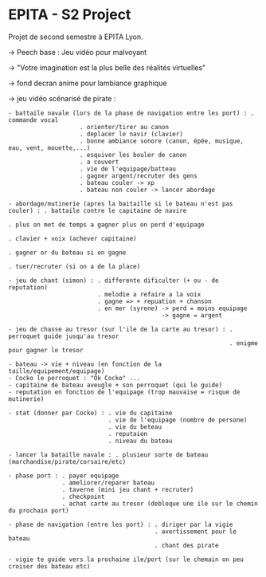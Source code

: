 # EPITA - S2 Project
Projet de second semestre à EPITA Lyon.


-> Peech base : Jeu vidéo pour malvoyant

-> "Votre imagination est la plus belle des réalités virtuelles"

-> fond decran anime pour lambiance graphique

-> jeu vidéo scénarisé de pirate :

    - battaile navale (lors de la phase de navigation entre les port) : . commande vocal
                        . orienter/tirer au canon
                        . deplacer le navir (clavier)
                        . bonne ambiance sonore (canon, épée, musique, eau, vent, mouette,...)
                        . esquiver les bouler de canon
                        . a couvert
                        . vie de l'equipage/batteau
                        . gagner argent/recruter des gens
                        . bateau couler -> xp
                        . bateau non couler -> lancer abordage
                        
    - abordage/mutinerie (apres la baitaille si le bateau n'est pas couler) : . battaile contre le capitaine de navire
                                                                              . plus on met de temps a gagner plus on perd d'equipage
                                                                              . clavier + voix (achever capitaine)
                                                                              . gagner or du bateau si on gagne
                                                                              . tuer/recruter (si on a de la place)
    
    - jeu de chant (simon) : . differente dificulter (+ ou - de reputation)
                             . melodie a refaire a la voix
                             . gagne => + repuation + chanson
                             . en mer (syrene) -> perd = moins equipage
                                               -> gagne = argent
    
    - jeu de chasse au tresor (sur l'ile de la carte au tresor) : . perroquet guide jusqu'au tresor
                                                                  . enigme pour gagner le tresor
                                                                      
    - bateau -> vie + niveau (en fonction de la taille/equipement/equipage)
    - Cocko le perroquet : "Ok Cocko" ...
    - capitaine de bateau aveugle + son perroquet (qui le guide)
    - reputation en fonction de l'equipage (trop mauvaise = risque de mutinerie)
    
    - stat (donner par Cocko) : . vie du capitaine
                                . vie de l'equipage (nombre de persone)
                                . vie du beteau
                                . reputaion
                                . niveau du bateau
                              
    - lancer la bataille navale : . plusieur sorte de bateau (marchandise/pirate/corsaire/etc)
    
    - phase port : . payer equipage
                   . ameliorer/reparer bateau
                   . taverne (mini jeu chant + recruter)
                   . checkpoint
                   . achat carte au tresor (debloque une ile sur le chemin du prochain port)
                   
    - phase de navigation (entre les port) : . diriger par la vigie
                                             . avertissement pour le bateau 
                                             . chant des pirate                   
                   
    - vigie te guide vers la prochaine ile/port (sur le chemain on peu croiser des bateau etc)
